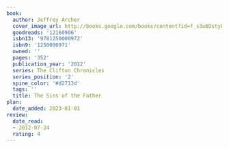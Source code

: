 ```yaml
---
book:
  author: Jeffrey Archer
  cover_image_url: http://books.google.com/books/content?id=f_s3u6DstykC&printsec=frontcover&img=1&zoom=1&edge=curl&source=gbs_api
  goodreads: '12160906'
  isbn13: '9781250000972'
  isbn9: '1250000971'
  owned: ''
  pages: '352'
  publication_year: '2012'
  series: The Clifton Chronicles
  series_position: '2'
  spine_color: '#d2713d'
  tags: ''
  title: The Sins of the Father
plan:
  date_added: 2023-01-01
review:
  date_read:
  - 2012-07-24
  rating: 4
---
```

